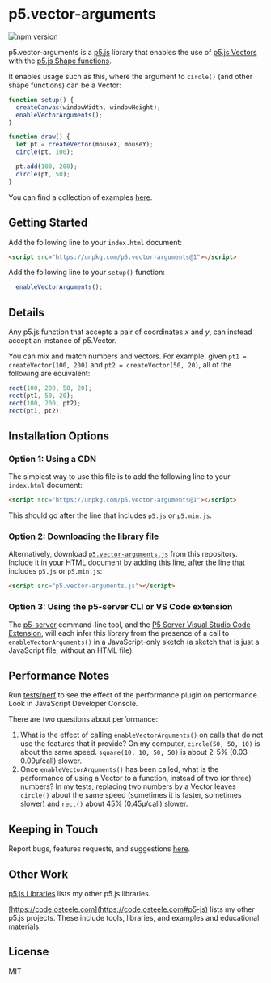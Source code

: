 # p5.vector-arguments

[![npm version](https://badge.fury.io/js/p5.vector-arguments.svg)](https://www.npmjs.com/package/p5.vector-arguments)

p5.vector-arguments is a [p5.js](https://p5js.org) library that enables the use of
[p5.js Vectors](https://p5js.org/reference/#/p5/createVector) with the [p5.js
Shape functions](https://p5js.org/reference/#group-Shape).

It enables usage such as this, where the argument to `circle()` (and other shape
functions) can be a Vector:

```js
function setup() {
  createCanvas(windowWidth, windowHeight);
  enableVectorArguments();
}

function draw() {
  let pt = createVector(mouseX, mouseY);
  circle(pt, 100);

  pt.add(100, 200);
  circle(pt, 50);
}
```

You can find a collection of examples [here](https://osteele.github.io/p5.libs/p5.vector-arguments/examples/).

## Getting Started

Add the following line to your `index.html` document:

```html
<script src="https://unpkg.com/p5.vector-arguments@1"></script>
```

Add the following line to your `setup()` function:

```js
  enableVectorArguments();
```

## Details

Any p5.js function that accepts a pair of coordinates _x_ and _y_, can instead
accept an instance of p5.Vector.

You can mix and match numbers and vectors. For example, given `pt1 =
createVector(100, 200)` and `pt2 = createVector(50, 20)`, all of the following
are equivalent:

```js
rect(100, 200, 50, 20);
rect(pt1, 50, 20);
rect(100, 200, pt2);
rect(pt1, pt2);
```

## Installation Options

### Option 1: Using a CDN

The simplest way to use this file is to add the following line to your
`index.html` document:

```html
<script src="https://unpkg.com/p5.vector-arguments@1"></script>
```

This should go after the line that includes `p5.js` or `p5.min.js`.

### Option 2: Downloading the library file

Alternatively, download
[`p5.vector-arguments.js`](/p5.vector-arguments.min.js) from this
repository. Include it in your HTML document by adding this line, after the line
that includes `p5.js` or `p5.min.js`:

```html
<script src="p5.vector-arguments.js"></script>
```

### Option 3: Using the p5-server CLI or VS Code extension

The [p5-server](https://github.com/osteele/p5-server#readme) command-line tool,
and the [P5 Server Visual Studio Code
Extension](https://marketplace.visualstudio.com/items?itemName=osteele.p5-server),
will each infer this library from the presence of a call to
`enableVectorArguments()` in a JavaScript-only sketch (a sketch that is just a
JavaScript file, without an HTML file).

## Performance Notes

Run [tests/perf](./tests/perf/index.html) to see the effect of the performance plugin on performance. Look in JavaScript Developer Console.

There are two questions about performance:

1. What is the effect of calling `enableVectorArguments()` on calls that do not
   use the features that it provide? On my computer, `circle(50, 50, 10)` is
   about the same speed. `square(10, 10, 50, 50)` is about 2-5% (0.03–0.09µ/call)
   slower.
2. Once `enableVectorArguments()` has been called, what is the performance of
   using a Vector to a function, instead of two (or three) numbers? In my tests,
   replacing two numbers by a Vector leaves `circle()` about the same speed
   (sometimes it is faster, sometimes slower) and `rect()` about 45%
   (0.45µ/call) slower.

<!-- footer -->

## Keeping in Touch

Report bugs, features requests, and suggestions
[here](https://github.com/osteele/p5.libs/issues).

## Other Work

[p5.js Libraries](https://osteele.github.io/p5.libs/) lists my other p5.js libraries.

[https://code.osteele.com](https://code.osteele.com#p5-js) lists my other p5.js
projects. These include tools, libraries, and examples and educational
materials.

## License

MIT
